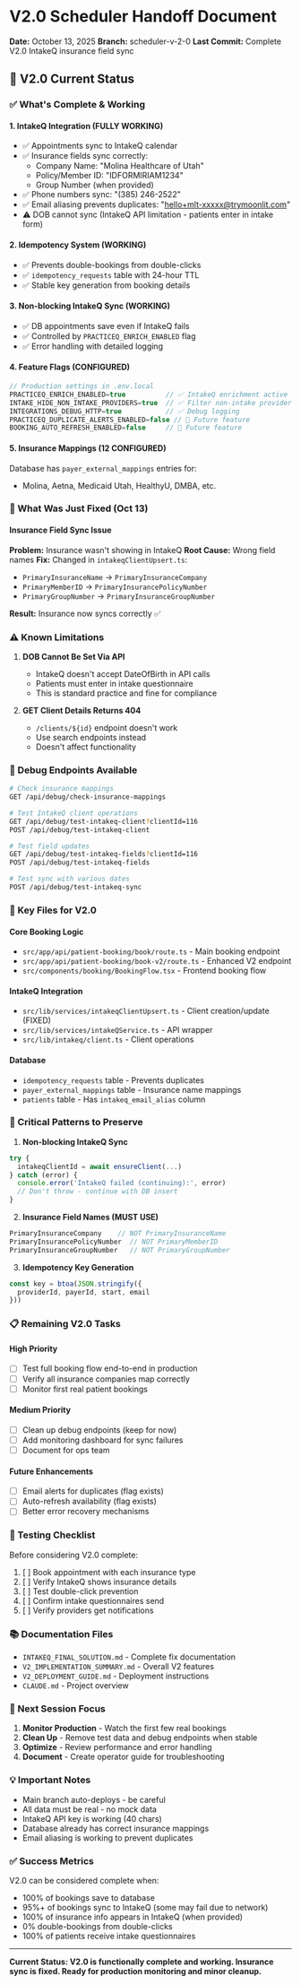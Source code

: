 # V2.0 Scheduler Handoff Document
**Date:** October 13, 2025
**Branch:** scheduler-v-2-0
**Last Commit:** Complete V2.0 IntakeQ insurance field sync

## 🚀 V2.0 Current Status

### ✅ What's Complete & Working

#### 1. **IntakeQ Integration (FULLY WORKING)**
- ✅ Appointments sync to IntakeQ calendar
- ✅ Insurance fields sync correctly:
  - Company Name: "Molina Healthcare of Utah"
  - Policy/Member ID: "IDFORMIRIAM1234"
  - Group Number (when provided)
- ✅ Phone numbers sync: "(385) 246-2522"
- ✅ Email aliasing prevents duplicates: "hello+mlt-xxxxx@trymoonlit.com"
- ⚠️ DOB cannot sync (IntakeQ API limitation - patients enter in intake form)

#### 2. **Idempotency System (WORKING)**
- ✅ Prevents double-bookings from double-clicks
- ✅ `idempotency_requests` table with 24-hour TTL
- ✅ Stable key generation from booking details

#### 3. **Non-blocking IntakeQ Sync (WORKING)**
- ✅ DB appointments save even if IntakeQ fails
- ✅ Controlled by `PRACTICEQ_ENRICH_ENABLED` flag
- ✅ Error handling with detailed logging

#### 4. **Feature Flags (CONFIGURED)**
```typescript
// Production settings in .env.local
PRACTICEQ_ENRICH_ENABLED=true          // ✅ IntakeQ enrichment active
INTAKE_HIDE_NON_INTAKE_PROVIDERS=true  // ✅ Filter non-intake providers
INTEGRATIONS_DEBUG_HTTP=true           // ✅ Debug logging
PRACTICEQ_DUPLICATE_ALERTS_ENABLED=false // 🔵 Future feature
BOOKING_AUTO_REFRESH_ENABLED=false     // 🔵 Future feature
```

#### 5. **Insurance Mappings (12 CONFIGURED)**
Database has `payer_external_mappings` entries for:
- Molina, Aetna, Medicaid Utah, HealthyU, DMBA, etc.

### 📝 What Was Just Fixed (Oct 13)

#### Insurance Field Sync Issue
**Problem:** Insurance wasn't showing in IntakeQ
**Root Cause:** Wrong field names
**Fix:** Changed in `intakeqClientUpsert.ts`:
- `PrimaryInsuranceName` → `PrimaryInsuranceCompany`
- `PrimaryMemberID` → `PrimaryInsurancePolicyNumber`
- `PrimaryGroupNumber` → `PrimaryInsuranceGroupNumber`

**Result:** Insurance now syncs correctly ✅

### ⚠️ Known Limitations

1. **DOB Cannot Be Set Via API**
   - IntakeQ doesn't accept DateOfBirth in API calls
   - Patients must enter in intake questionnaire
   - This is standard practice and fine for compliance

2. **GET Client Details Returns 404**
   - `/clients/${id}` endpoint doesn't work
   - Use search endpoints instead
   - Doesn't affect functionality

### 🔧 Debug Endpoints Available

```bash
# Check insurance mappings
GET /api/debug/check-insurance-mappings

# Test IntakeQ client operations
GET /api/debug/test-intakeq-client?clientId=116
POST /api/debug/test-intakeq-client

# Test field updates
GET /api/debug/test-intakeq-fields?clientId=116
POST /api/debug/test-intakeq-fields

# Test sync with various dates
POST /api/debug/test-intakeq-sync
```

### 📂 Key Files for V2.0

#### Core Booking Logic
- `src/app/api/patient-booking/book/route.ts` - Main booking endpoint
- `src/app/api/patient-booking/book-v2/route.ts` - Enhanced V2 endpoint
- `src/components/booking/BookingFlow.tsx` - Frontend booking flow

#### IntakeQ Integration
- `src/lib/services/intakeqClientUpsert.ts` - Client creation/update (FIXED)
- `src/lib/services/intakeQService.ts` - API wrapper
- `src/lib/intakeq/client.ts` - Client operations

#### Database
- `idempotency_requests` table - Prevents duplicates
- `payer_external_mappings` table - Insurance name mappings
- `patients` table - Has `intakeq_email_alias` column

### 🚨 Critical Patterns to Preserve

1. **Non-blocking IntakeQ Sync**
```typescript
try {
  intakeqClientId = await ensureClient(...)
} catch (error) {
  console.error('IntakeQ failed (continuing):', error)
  // Don't throw - continue with DB insert
}
```

2. **Insurance Field Names (MUST USE)**
```typescript
PrimaryInsuranceCompany    // NOT PrimaryInsuranceName
PrimaryInsurancePolicyNumber  // NOT PrimaryMemberID
PrimaryInsuranceGroupNumber   // NOT PrimaryGroupNumber
```

3. **Idempotency Key Generation**
```typescript
const key = btoa(JSON.stringify({
  providerId, payerId, start, email
}))
```

### 📋 Remaining V2.0 Tasks

#### High Priority
- [ ] Test full booking flow end-to-end in production
- [ ] Verify all insurance companies map correctly
- [ ] Monitor first real patient bookings

#### Medium Priority
- [ ] Clean up debug endpoints (keep for now)
- [ ] Add monitoring dashboard for sync failures
- [ ] Document for ops team

#### Future Enhancements
- [ ] Email alerts for duplicates (flag exists)
- [ ] Auto-refresh availability (flag exists)
- [ ] Better error recovery mechanisms

### 🧪 Testing Checklist

Before considering V2.0 complete:
1. [ ] Book appointment with each insurance type
2. [ ] Verify IntakeQ shows insurance details
3. [ ] Test double-click prevention
4. [ ] Confirm intake questionnaires send
5. [ ] Verify providers get notifications

### 📚 Documentation Files

- `INTAKEQ_FINAL_SOLUTION.md` - Complete fix documentation
- `V2_IMPLEMENTATION_SUMMARY.md` - Overall V2 features
- `V2_DEPLOYMENT_GUIDE.md` - Deployment instructions
- `CLAUDE.md` - Project overview

### 🎯 Next Session Focus

1. **Monitor Production** - Watch the first few real bookings
2. **Clean Up** - Remove test data and debug endpoints when stable
3. **Optimize** - Review performance and error handling
4. **Document** - Create operator guide for troubleshooting

### 💡 Important Notes

- Main branch auto-deploys - be careful
- All data must be real - no mock data
- IntakeQ API key is working (40 chars)
- Database already has correct insurance mappings
- Email aliasing is working to prevent duplicates

### ✅ Success Metrics

V2.0 can be considered complete when:
- 100% of bookings save to database
- 95%+ of bookings sync to IntakeQ (some may fail due to network)
- 100% of insurance info appears in IntakeQ (when provided)
- 0% double-bookings from double-clicks
- 100% of patients receive intake questionnaires

---

**Current Status: V2.0 is functionally complete and working. Insurance sync is fixed. Ready for production monitoring and minor cleanup.**